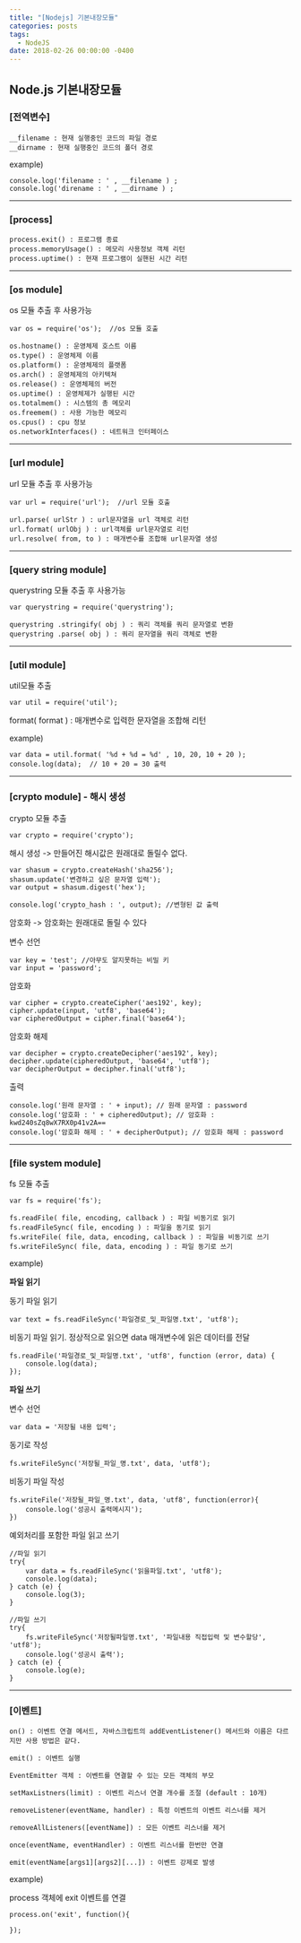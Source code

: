```yaml
---
title: "[Nodejs] 기본내장모듈"
categories: posts
tags:
  - NodeJS
date: 2018-02-26 00:00:00 -0400
---
```


## Node.js 기본내장모듈


### [전역변수]
```
__filename : 현재 실행중인 코드의 파일 경로   
__dirname : 현재 실행중인 코드의 폴더 경로   
```
example)
```
console.log('filename : ' , __filename ) ;
console.log('direname : ' , __dirname ) ;
```
* * *


### [process]
```
process.exit() : 프로그램 종료   
process.memoryUsage() : 메모리 사용정보 객체 리턴   
process.uptime() : 현재 프로그램이 실핸된 시간 리턴   
```
* * *


### [os module]

os 모듈 추출 후 사용가능   
```
var os = require('os');  //os 모듈 호출   
```
```
os.hostname() : 운영체제 호스트 이름
os.type() : 운영체제 이름
os.platform() : 운영체제의 플랫폼
os.arch() : 운영체제의 아키텍쳐
os.release() : 운영체제의 버전
os.uptime() : 운영체제가 실행된 시간
os.totalmem() : 시스템의 총 메모리
os.freemem() : 사용 가능한 메모리
os.cpus() : cpu 정보
os.networkInterfaces() : 네트워크 인터페이스
```
* * *


### [url module]

url 모듈 추출 후 사용가능   
```
var url = require('url');  //url 모듈 호출 
```
```
url.parse( urlStr ) : url문자열을 url 객체로 리턴
url.format( urlObj ) : url객체를 url문자열로 리턴
url.resolve( from, to ) : 매개변수를 조합해 url문자열 생성
```
* * *

### [query string module]

querystring 모듈 추출 후 사용가능   
```
var querystring = require('querystring'); 
```
```
querystring .stringify( obj ) : 쿼리 객체를 쿼리 문자열로 변환
querystring .parse( obj ) : 쿼리 문자열을 쿼리 객체로 변환
```
* * *


### [util module]

util모듈 추출
```
var util = require('util');
```

format( format ) : 매개변수로 입력한 문자열을 조합해 리턴

example)
```
var data = util.format( '%d + %d = %d' , 10, 20, 10 + 20 );
console.log(data);  // 10 + 20 = 30 출력
```
* * *


### [crypto module] - 해시 생성

crypto 모듈 추출    
```
var crypto = require('crypto');
```

해시 생성 -> 만들어진 해시값은 원래대로 돌릴수 없다.    
```
var shasum = crypto.createHash('sha256');
shasum.update('변경하고 싶은 문자열 입력'); 
var output = shasum.digest('hex');

console.log('crypto_hash : ', output); //변형된 값 출력
```

암호화 -> 암호화는 원래대로 돌릴 수 있다   

변수 선언    
```
var key = 'test'; //아무도 알지못하는 비밀 키
var input = 'password';
```

암호화
```
var cipher = crypto.createCipher('aes192', key);
cipher.update(input, 'utf8', 'base64');
var cipheredOutput = cipher.final('base64');
```

암호화 해제
```
var decipher = crypto.createDecipher('aes192', key);
decipher.update(cipheredOutput, 'base64', 'utf8');
var decipherOutput = decipher.final('utf8');
```

출력
```
console.log('원래 문자열 : ' + input); // 원래 문자열 : password
console.log('암호화 : ' + cipheredOutput); // 암호화 : kwd240sZq8wX7RX0p41v2A==
console.log('암호화 해제 : ' + decipherOutput); // 암호화 해제 : password
```
* * *



### [file system module]

fs 모듈 추출   
```
var fs = require('fs');
```
```
fs.readFile( file, encoding, callback ) : 파일 비동기로 읽기
fs.readFileSync( file, encoding ) : 파일을 동기로 읽기
fs.writeFile( file, data, encoding, callback ) : 파일을 비동기로 쓰기
fs.writeFileSync( file, data, encoding ) : 파일 동기로 쓰기
```

example)

**파일 읽기**

동기 파일 읽기   
```
var text = fs.readFileSync('파일경로_및_파일명.txt', 'utf8');
```

비동기 파일 읽기. 정상적으로 읽으면 data 매개변수에 읽은 데이터를 전달   
```
fs.readFile('파일경로_및_파일명.txt', 'utf8', function (error, data) {
	console.log(data);
});
```


**파일 쓰기**

변수 선언
```
var data = '저장될 내용 입력';
```

동기로 작성    
```
fs.writeFileSync('저장될_파일_명.txt', data, 'utf8');
```

비동기 파일 작성   
```
fs.writeFile('저장될_파일_명.txt', data, 'utf8', function(error){
	console.log('성공시 출력메시지');
})
```


예외처리를 포함한 파일 읽고 쓰기    
```
//파일 읽기
try{
	var data = fs.readFileSync('읽을파일.txt', 'utf8');
	console.log(data);
} catch (e) {
	console.log(3);
}
```
```
//파일 쓰기
try{
	fs.writeFileSync('저장될파일명.txt', '파일내용 직접입력 및 변수할당', 'utf8');
	console.log('성공시 출력');
} catch (e) {
	console.log(e);
}
```
* * *



### [이벤트]

```
on() : 이벤트 연결 메서드, 자바스크립트의 addEventListener() 메서드와 이름은 다르지만 사용 방법은 같다.

emit() : 이벤트 실행

EventEmitter 객체 : 이벤트를 연결할 수 있는 모든 객체의 부모

setMaxListners(limit) : 이벤트 리스너 연결 개수를 조절 (default : 10개)

removeListener(eventName, handler) : 특정 이벤트의 이벤트 리스너를 제거

removeAllListeners([eventName]) : 모든 이벤트 리스너를 제거

once(eventName, eventHandler) : 이벤트 리스너를 한번만 연결

emit(eventName[args1][args2][...]) : 이벤트 강제로 발생

```
example)

process 객체에 exit 이벤트를 연결   
```
process.on('exit', function(){

});
```

